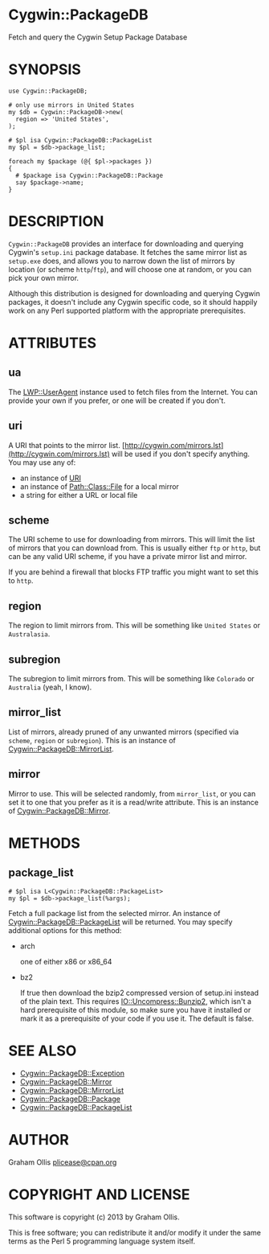 # Cygwin::PackageDB

Fetch and query the Cygwin Setup Package Database

# SYNOPSIS

    use Cygwin::PackageDB;
    
    # only use mirrors in United States
    my $db = Cygwin::PackageDB->new(
      region => 'United States',
    );
    
    # $pl isa Cygwin::PackageDB::PackageList
    my $pl = $db->package_list;
    
    foreach my $package (@{ $pl->packages })
    {
      # $package isa Cygwin::PackageDB::Package
      say $package->name;
    }

# DESCRIPTION

`Cygwin::PackageDB` provides an interface for downloading and querying
Cygwin's `setup.ini` package database.  It fetches the same mirror list
as `setup.exe` does, and allows you to narrow down the list of mirrors
by location (or scheme `http`/`ftp`), and will choose one at random,
or you can pick your own mirror.

Although this distribution is designed for downloading and querying Cygwin
packages, it doesn't include any Cygwin specific code, so it should happily
work on any Perl supported platform with the appropriate prerequisites.

# ATTRIBUTES

## ua

The [LWP::UserAgent](http://search.cpan.org/perldoc?LWP::UserAgent) instance used to fetch files from the Internet.
You can provide your own if you prefer, or one will be created if
you don't.

## uri

A URI that points to the mirror list.  [http://cygwin.com/mirrors.lst](http://cygwin.com/mirrors.lst) will
be used if you don't specify anything.  You may use any of:

- an instance of [URI](http://search.cpan.org/perldoc?URI)
- an instance of [Path::Class::File](http://search.cpan.org/perldoc?Path::Class::File) for a local mirror
- a string for either a URL or local file

## scheme

The URI scheme to use for downloading from mirrors.  This will limit the list of
mirrors that you can download from.  This is usually either `ftp` or `http`, but
can be any valid URI scheme, if you have a private mirror list and mirror.

If you are behind a firewall that blocks FTP traffic you might want to set this
to `http`.

## region

The region to limit mirrors from.  This will be something like `United States`
or `Australasia`.

## subregion

The subregion to limit mirrors from.  This will be something like `Colorado`
or `Australia` (yeah, I know).

## mirror\_list

List of mirrors, already pruned of any unwanted mirrors (specified via
`scheme`, `region` or `subregion`).  This is an instance of
[Cygwin::PackageDB::MirrorList](http://search.cpan.org/perldoc?Cygwin::PackageDB::MirrorList).

## mirror

Mirror to use.  This will be selected randomly, from `mirror_list`, or
you can set it to one that you prefer as it is a read/write attribute.
This is an instance of [Cygwin::PackageDB::Mirror](http://search.cpan.org/perldoc?Cygwin::PackageDB::Mirror).

# METHODS

## package\_list

    # $pl isa L<Cygwin::PackageDB::PackageList>
    my $pl = $db->package_list(%args);

Fetch a full package list from the selected mirror.  An instance of
[Cygwin::PackageDB::PackageList](http://search.cpan.org/perldoc?Cygwin::PackageDB::PackageList) will be returned.  You may specify 
additional options for this method:

- arch

    one of either x86 or x86\_64

- bz2

    If true then download the bzip2 compressed version of setup.ini instead
    of the plain text.  This requires [IO::Uncompress::Bunzip2](http://search.cpan.org/perldoc?IO::Uncompress::Bunzip2), which isn't a
    hard prerequisite of this module, so make sure you have it installed
    or mark it as a prerequisite of your code if you use it.  The default
    is false.

# SEE ALSO

- [Cygwin::PackageDB::Exception](http://search.cpan.org/perldoc?Cygwin::PackageDB::Exception)
- [Cygwin::PackageDB::Mirror](http://search.cpan.org/perldoc?Cygwin::PackageDB::Mirror)
- [Cygwin::PackageDB::MirrorList](http://search.cpan.org/perldoc?Cygwin::PackageDB::MirrorList)
- [Cygwin::PackageDB::Package](http://search.cpan.org/perldoc?Cygwin::PackageDB::Package)
- [Cygwin::PackageDB::PackageList](http://search.cpan.org/perldoc?Cygwin::PackageDB::PackageList)

# AUTHOR

Graham Ollis <plicease@cpan.org>

# COPYRIGHT AND LICENSE

This software is copyright (c) 2013 by Graham Ollis.

This is free software; you can redistribute it and/or modify it under
the same terms as the Perl 5 programming language system itself.
